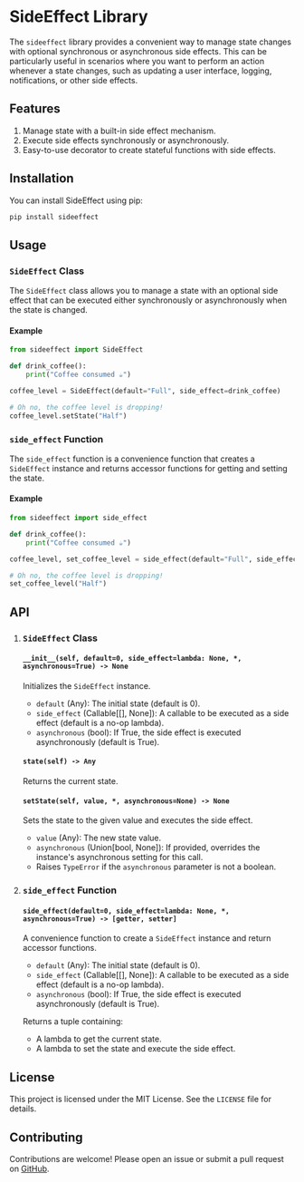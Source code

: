 # SideEffect Library

The `sideeffect` library provides a convenient way to manage state changes with optional synchronous or asynchronous side effects. This can be particularly useful in scenarios where you want to perform an action whenever a state changes, such as updating a user interface, logging, notifications, or other side effects.

## Features

1. Manage state with a built-in side effect mechanism.
1. Execute side effects synchronously or asynchronously.
1. Easy-to-use decorator to create stateful functions with side effects.

## Installation

You can install SideEffect using pip:

```bash
pip install sideeffect
```

## Usage

### `SideEffect` Class

The `SideEffect` class allows you to manage a state with an optional side effect that can be executed either synchronously or asynchronously when the state is changed.

#### Example

```python
from sideeffect import SideEffect

def drink_coffee():
    print("Coffee consumed ☕️")

coffee_level = SideEffect(default="Full", side_effect=drink_coffee)

# Oh no, the coffee level is dropping!
coffee_level.setState("Half")
```

### `side_effect` Function

The `side_effect` function is a convenience function that creates a `SideEffect` instance and returns accessor functions for getting and setting the state.

#### Example

```python
from sideeffect import side_effect

def drink_coffee():
    print("Coffee consumed ☕️")

coffee_level, set_coffee_level = side_effect(default="Full", side_effect=drink_coffee)

# Oh no, the coffee level is dropping!
set_coffee_level("Half")
```


## API

1. ### `SideEffect` Class

    #### `__init__(self, default=0, side_effect=lambda: None, *, asynchronous=True) -> None`

    Initializes the `SideEffect` instance.

    - `default` (Any): The initial state (default is 0).
    - `side_effect` (Callable[[], None]): A callable to be executed as a side effect (default is a no-op lambda).
    - `asynchronous` (bool): If True, the side effect is executed asynchronously (default is True).

    #### `state(self) -> Any`

    Returns the current state.

    #### `setState(self, value, *, asynchronous=None) -> None`

    Sets the state to the given value and executes the side effect.

    - `value` (Any): The new state value.
    - `asynchronous` (Union[bool, None]): If provided, overrides the instance's asynchronous setting for this call.
    - Raises `TypeError` if the `asynchronous` parameter is not a boolean.

1. ### `side_effect` Function

    #### `side_effect(default=0, side_effect=lambda: None, *, asynchronous=True) -> [getter, setter]`

    A convenience function to create a `SideEffect` instance and return accessor functions.

    - `default` (Any): The initial state (default is 0).
    - `side_effect` (Callable[[], None]): A callable to be executed as a side effect (default is a no-op lambda).
    - `asynchronous` (bool): If True, the side effect is executed asynchronously (default is True).

    Returns a tuple containing:
    - A lambda to get the current state.
    - A lambda to set the state and execute the side effect.

## License

This project is licensed under the MIT License. See the `LICENSE` file for details.

## Contributing
Contributions are welcome! Please open an issue or submit a pull request on [GitHub](https://github.com/sharunashwanth/SideEffect).

